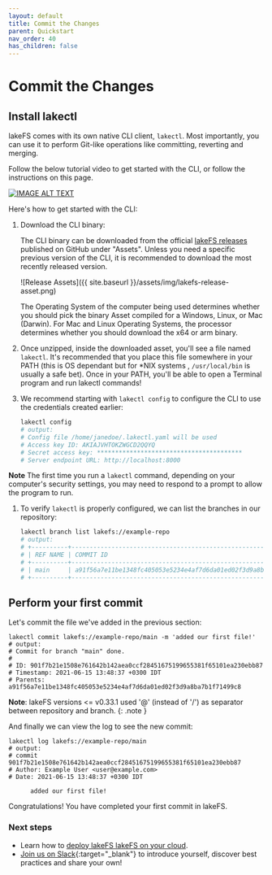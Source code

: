 ```yaml
---
layout: default
title: Commit the Changes
parent: Quickstart
nav_order: 40
has_children: false
---
```


# Commit the Changes

## Install lakectl

lakeFS comes with its own native CLI client, `lakectl`. 
Most importantly, you can use it to perform Git-like operations like committing, reverting and merging.

Follow the below tutorial video to get started with the CLI, or follow the instructions on this page.

[![IMAGE ALT TEXT](http://img.youtube.com/vi/8nO7RT411nA/0.jpg)](http://www.youtube.com/watch?v=8nO7RT411nA "Install the lakeFS CLI")

Here's how to get started with the CLI:

  1. Download the CLI binary:

     The CLI binary can be downloaded from the official [lakeFS releases](https://github.com/treeverse/lakeFS/releases) published on GitHub under "Assets". Unless you need a specific previous version of the CLI, it is recommended to download the most recently released version.

      ![Release Assets]({{ site.baseurl }}/assets/img/lakefs-release-asset.png)

     The Operating System of the computer being used determines whether you should pick the binary Asset compiled for a Windows, Linux, or Mac (Darwin). For Mac and Linux Operating Systems, the processor determines whether you should download the x64 or arm binary. 
  
  
  1. Once unzipped, inside the downloaded asset, you'll see a file named `lakectl`. It's recommended that you place this file somewhere in your PATH (this is OS dependant but for *NIX systems , `/usr/local/bin` is usually a safe bet). Once in your PATH, you'll be able to open a Terminal program and run lakectl commands!

  1. We recommend starting with `lakectl config` to configure the CLI to use the credentials created earlier:

     ```bash
     lakectl config
     # output:
     # Config file /home/janedoe/.lakectl.yaml will be used
     # Access key ID: AKIAJVHTOKZWGCD2QQYQ
     # Secret access key: ****************************************
     # Server endpoint URL: http://localhost:8000
     ```
   **Note** The first time you run a `lakectl` command, depending on your computer's security settings, you may need to respond to a prompt to allow the program to run. 

  1. To verify `lakectl` is properly configured, we can list the branches in our repository:

     ```bash
     lakectl branch list lakefs://example-repo
     # output:
     # +----------+------------------------------------------------------------------+
     # | REF NAME | COMMIT ID                                                        |
     # +----------+------------------------------------------------------------------+
     # | main     | a91f56a7e11be1348fc405053e5234e4af7d6da01ed02f3d9a8ba7b1f71499c8 |
     # +----------+------------------------------------------------------------------+
     ```
  
## Perform your first commit

Let's commit the file we've added in the previous section:

```
lakectl commit lakefs://example-repo/main -m 'added our first file!'
# output:
# Commit for branch "main" done.
# 
# ID: 901f7b21e1508e761642b142aea0ccf28451675199655381f65101ea230ebb87
# Timestamp: 2021-06-15 13:48:37 +0300 IDT
# Parents: a91f56a7e11be1348fc405053e5234e4af7d6da01ed02f3d9a8ba7b1f71499c8
```

**Note**: lakeFS versions <= v0.33.1 used '@' (instead of '/') as separator between repository and branch.
{: .note }

And finally we can view the log to see the new commit:
```
lakectl log lakefs://example-repo/main
# output:  
# commit 901f7b21e1508e761642b142aea0ccf28451675199655381f65101ea230ebb87
# Author: Example User <user@example.com>
# Date: 2021-06-15 13:48:37 +0300 IDT
  
      added our first file! 
```

Congratulations! You have completed your first commit in lakeFS.

### Next steps

* Learn how to [deploy lakeFS lakeFS on your cloud](../deploy/index.md).
* [Join us on Slack](https://lakefs.io/slack){:target="_blank"} to introduce yourself, discover best practices and share your own!
